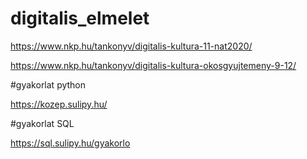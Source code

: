 # digitalis_elmelet

https://www.nkp.hu/tankonyv/digitalis-kultura-11-nat2020/

https://www.nkp.hu/tankonyv/digitalis-kultura-okosgyujtemeny-9-12/

#gyakorlat python

https://kozep.sulipy.hu/

#gyakorlat SQL

https://sql.sulipy.hu/gyakorlo
